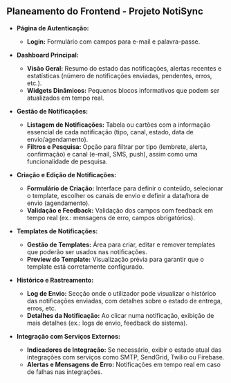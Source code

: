 ## Planeamento do Frontend - Projeto NotiSync ##

- **Página de Autenticação:**  
  - **Login:** Formulário com campos para e-mail e palavra-passe.  

- **Dashboard Principal:**  
  - **Visão Geral:** Resumo do estado das notificações, alertas recentes e estatísticas (número de notificações enviadas, pendentes, erros, etc.).  
  - **Widgets Dinâmicos:** Pequenos blocos informativos que podem ser atualizados em tempo real.

- **Gestão de Notificações:**  
  - **Listagem de Notificações:** Tabela ou cartões com a informação essencial de cada notificação (tipo, canal, estado, data de envio/agendamento).  
  - **Filtros e Pesquisa:** Opção para filtrar por tipo (lembrete, alerta, confirmação) e canal (e-mail, SMS, push), assim como uma funcionalidade de pesquisa.

- **Criação e Edição de Notificações:**  
  - **Formulário de Criação:** Interface para definir o conteúdo, selecionar o template, escolher os canais de envio e definir a data/hora de envio (agendamento).  
  - **Validação e Feedback:** Validação dos campos com feedback em tempo real (ex.: mensagens de erro, campos obrigatórios).

- **Templates de Notificações:**  
  - **Gestão de Templates:** Área para criar, editar e remover templates que poderão ser usados nas notificações.  
  - **Preview do Template:** Visualização prévia para garantir que o template está corretamente configurado.

- **Histórico e Rastreamento:**  
  - **Log de Envio:** Secção onde o utilizador pode visualizar o histórico das notificações enviadas, com detalhes sobre o estado de entrega, erros, etc.  
  - **Detalhes da Notificação:** Ao clicar numa notificação, exibição de mais detalhes (ex.: logs de envio, feedback do sistema).

- **Integração com Serviços Externos:**  
  - **Indicadores de Integração:** Se necessário, exibir o estado atual das integrações com serviços como SMTP, SendGrid, Twilio ou Firebase.  
  - **Alertas e Mensagens de Erro:** Notificações em tempo real em caso de falhas nas integrações.